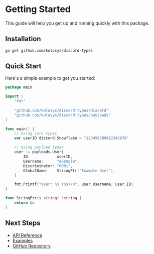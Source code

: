 # Getting Started

This guide will help you get up and running quickly with this package.

## Installation

```bash
go get github.com/kolosys/discord-types
```

## Quick Start

Here's a simple example to get you started:

```go
package main

import (
    "fmt"
    
    "github.com/kolosys/discord-types/discord"
    "github.com/kolosys/discord-types/payloads"
)

func main() {
    // Using core types
    var userID discord.Snowflake = "123456789012345678"

    // Using payload types
    user := payloads.User{
        ID:            userID,
        Username:      "example",
        Discriminator: "0001",
        GlobalName:    StringPtr("Example User"),
    }

    fmt.Printf("User: %s (%s)\n", user.Username, user.ID)
}

func StringPtr(s string) *string {
    return &s
}
```

## Next Steps

- [API Reference](api-reference.md)
- [Examples](examples.md)
- [GitHub Repository](https://github.com/kolosys/ion)
